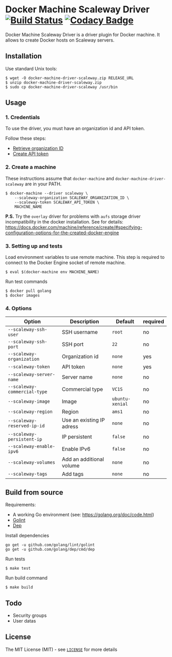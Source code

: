 Docker Machine Scaleway Driver [![Build Status](https://travis-ci.org/huseyin/docker-machine-driver-scaleway.svg?branch=master)](https://travis-ci.org/huseyin/docker-machine-driver-scaleway) [![Codacy Badge](https://api.codacy.com/project/badge/Grade/1b42b4d98f5c420da72f87d16889ba37)](https://www.codacy.com/app/huseyin/docker-machine-driver-scaleway?utm_source=github.com&amp;utm_medium=referral&amp;utm_content=huseyin/docker-machine-driver-scaleway&amp;utm_campaign=Badge_Grade)
==============================

Docker Machine Scaleway Driver is a driver plugin for Docker machine. It allows
to create Docker hosts on Scaleway servers.

Installation
------------

Use standard Unix tools:

	$ wget -O docker-machine-driver-scaleway.zip RELEASE_URL
	$ unzip docker-machine-driver-scaleway.zip
	$ sudo cp docker-machine-driver-scaleway /usr/bin

Usage
-----

### 1. Credentials

To use the driver, you must have an organization id and API token.

Follow these steps:

- [Retrieve organization ID](https://www.scaleway.com/docs/retrieve-my-organization-id-throught-the-api/)
- [Create API token](https://www.scaleway.com/docs/generate-an-api-token/)

### 2. Create a machine

These instructions assume that `docker-machine` and `docker-machine-driver-scaleway`
are in your PATH.

	$ docker-machine --driver scaleway \
		--scaleway-organization SCALEWAY_ORGANIZATION_ID \
		--scaleway-token SCALEWAY_API_TOKEN \
		MACHINE_NAME

**P.S.** Try the `overlay` driver for problems with `aufs` storage driver incompatibility
in the docker installation. See for details: https://docs.docker.com/machine/reference/create/#specifying-configuration-options-for-the-created-docker-engine

### 3. Setting up and tests

Load environment variables to use remote machine. This step is required to connect
to the Docker Engine socket of remote machine.

	$ eval $(docker-machine env MACHINE_NAME)

Run test commands

	$ docker pull golang
	$ docker images

### 4. Options

|Option                      |Description               |Default        |required|
|----------------------------|--------------------------|---------------|--------|
|`--scaleway-ssh-user`       |SSH username              |`root`         |no      |
|`--scaleway-ssh-port`       |SSH port                  |`22`           |no      |
|`--scaleway-organization`   |Organization id           |`none`         |yes     |
|`--scaleway-token`          |API token                 |`none`         |yes     |
|`--scaleway-server-name`    |Server name               |`none`         |no      |
|`--scaleway-commercial-type`|Commercial type           |`VC1S`         |no      |
|`--scaleway-image`          |Image                     |`ubuntu-xenial`|no      |
|`--scaleway-region`         |Region                    |`ams1`         |no      |
|`--scaleway-reserved-ip-id` |Use an existing IP adress |`none`         |no      |
|`--scaleway-persistent-ip`  |IP persistent             |`false`        |no      |
|`--scaleway-enable-ipv6`    |Enable IPv6               |`false`        |no      |
|`--scaleway-volumes`        |Add an additional volume  |`none`         |no      |
|`--scaleway-tags`           |Add tags                  |`none`         |no      |

Build from source
-----------------

Requirements:

- A working Go environment (see: https://golang.org/doc/code.html)
- [Golint](https://github.com/golang/lint)
- [Dep](https://github.com/golang/dep)

Install dependencies

	go get -u github.com/golang/lint/golint
	go get -u github.com/golang/dep/cmd/dep

Run tests

	$ make test

Run build command

	$ make build

Todo
----

- Security groups
- User datas

License
-------

The MIT License (MIT) - see [`LICENSE`](https://github.com/huseyin/docker-machine-driver-scaleway/blob/master/LICENSE) for more details
